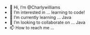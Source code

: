 - 👋 Hi, I’m @Charlywilliams
- 👀 I’m interested in ... learning to code!
- 🌱 I’m currently learning ... Java
- 💞️ I’m looking to collaborate on ... Java
- 📫 How to reach me ... 

<!---
Charlywilliams/Charlywilliams is a ✨ special ✨ repository because its `README.md` (this file) appears on your GitHub profile.
You can click the Preview link to take a look at your changes.
--->
